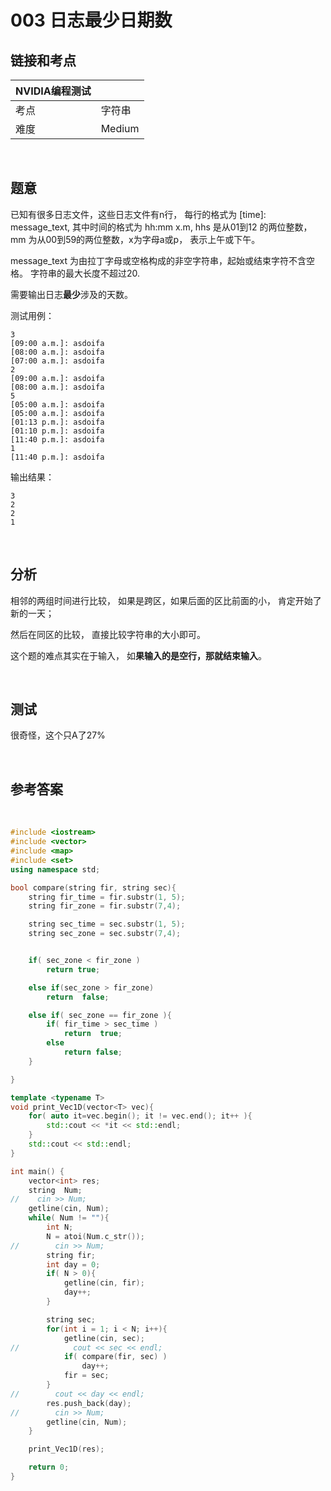 # 003 日志最少日期数

## 链接和考点

| NVIDIA编程测试 |        |
| -------------- | ------ |
| 考点           | 字符串 |
| 难度           | Medium |

<br>

## 题意

已知有很多日志文件，这些日志文件有n行， 每行的格式为 [time]: message_text, 其中时间的格式为 hh:mm x.m, hhs 是从01到12 的两位整数， mm 为从00到59的两位整数，x为字母a或p， 表示上午或下午。

message_text 为由拉丁字母或空格构成的非空字符串，起始或结束字符不含空格。 字符串的最大长度不超过20.

需要输出日志**最少**涉及的天数。

测试用例：

```shell
3
[09:00 a.m.]: asdoifa
[08:00 a.m.]: asdoifa   
[07:00 a.m.]: asdoifa   
2
[09:00 a.m.]: asdoifa
[08:00 a.m.]: asdoifa 
5
[05:00 a.m.]: asdoifa
[05:00 a.m.]: asdoifa   
[01:13 p.m.]: asdoifa   
[01:10 p.m.]: asdoifa   
[11:40 p.m.]: asdoifa   
1
[11:40 p.m.]: asdoifa   
```

输出结果：

```shell
3
2
2
1
```

<br>

## 分析

相邻的两组时间进行比较， 如果是跨区，如果后面的区比前面的小， 肯定开始了新的一天；

然后在同区的比较， 直接比较字符串的大小即可。

这个题的难点其实在于输入， 如**果输入的是空行，那就结束输入**。

<br>

## 测试

很奇怪，这个只A了27%

<br>

## 参考答案

<br>

```cpp
#include <iostream>
#include <vector>
#include <map>
#include <set>
using namespace std;

bool compare(string fir, string sec){
    string fir_time = fir.substr(1, 5);
    string fir_zone = fir.substr(7,4);

    string sec_time = sec.substr(1, 5);
    string sec_zone = sec.substr(7,4);


    if( sec_zone < fir_zone )
        return true;

    else if(sec_zone > fir_zone)
        return  false;

    else if( sec_zone == fir_zone ){
        if( fir_time > sec_time )
            return  true;
        else
            return false;
    }

}

template <typename T>
void print_Vec1D(vector<T> vec){
    for( auto it=vec.begin(); it != vec.end(); it++ ){
        std::cout << *it << std::endl;
    }
    std::cout << std::endl;
}

int main() {
    vector<int> res;
    string  Num;
//    cin >> Num;
    getline(cin, Num);
    while( Num != ""){
        int N;
        N = atoi(Num.c_str());
//        cin >> Num;
        string fir;
        int day = 0;
        if( N > 0){
            getline(cin, fir);
            day++;
        }

        string sec;
        for(int i = 1; i < N; i++){
            getline(cin, sec);
//            cout << sec << endl;
            if( compare(fir, sec) )
                day++;
            fir = sec;
        }
//        cout << day << endl;
        res.push_back(day);
//        cin >> Num;
        getline(cin, Num);
    }

    print_Vec1D(res);

    return 0;
}
```

